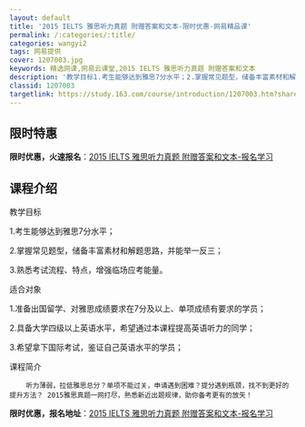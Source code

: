 ```yaml
---
layout: default
title: '2015 IELTS 雅思听力真题 附赠答案和文本-限时优惠-网易精品课'
permalink: /:categories/:title/
categories: wangyi2
tags: 网易提供
cover: 1207003.jpg
keywords: 精选网课,网易云课堂,2015 IELTS 雅思听力真题 附赠答案和文本
description: '教学目标1.考生能够达到雅思7分水平；2.掌握常见题型，储备丰富素材和解题思路，并能举一反三；3.熟悉考试流程、特点，增'
classid: 1207003
targetlink: https://study.163.com/course/introduction/1207003.htm?share=1&shareId=1025206652&utm_campaign=share&utm_medium=iphoneShare&utm_source=&utm_u=1025206652
---
```


## 限时特惠

**限时优惠，火速报名**：[2015 IELTS 雅思听力真题 附赠答案和文本-报名学习](https://study.163.com/course/introduction/1207003.htm?share=1&shareId=1025206652&utm_campaign=share&utm_medium=iphoneShare&utm_source=&utm_u=1025206652)

## 课程介绍

教学目标 

 

1.考生能够达到雅思7分水平； 

 

2.掌握常见题型，储备丰富素材和解题思路，并能举一反三； 

 

3.熟悉考试流程、特点，增强临场应考能量。 

 

  

 

适合对象  

 

1.准备出国留学、对雅思成绩要求在7分及以上、单项成绩有要求的学员； 

 

2.具备大学四级以上英语水平，希望通过本课程提高英语听力的同学； 

 

3.希望拿下国际考试，鉴证自己英语水平的学员； 

 

 

  

 

课程简介  

 

        听力薄弱，拉低雅思总分？单项不能过关，申请遇到困难？提分遇到瓶颈，找不到更好的提升方法？ 2015雅思真题一网打尽，熟悉新近出题规律，助你备考更有的放矢！

**限时优惠，报名地址**：[2015 IELTS 雅思听力真题 附赠答案和文本-报名学习](https://study.163.com/course/introduction/1207003.htm?share=1&shareId=1025206652&utm_campaign=share&utm_medium=iphoneShare&utm_source=&utm_u=1025206652)

